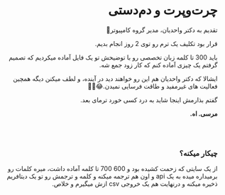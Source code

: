 <html style="text-align: right;" dir="rtl">

<body style="text-align: right;" dir="rtl">
    <h1>چرت‌و‌پرت و دم‌دستی</h1>
    <p> تقدیم به دکتر واحدیان، مدیر گروه کامپیوتر🌹 </p>
    <p> قرار بود تکلیف یک ترم رو توی 2 روز انجام بدیم. </p>
    <p> باید 300 تا کلمه زبان تخصصی رو با توضیحش تو یک فایل آماده میکردیم که تصمیم گرفتم یک چیزی آماده کنم که کار زود جمع شه. </p>
    <p> ایشالا که دکتر واحدیان هم این رو خواهند دید در آینده، و لطف میکنن دیگه همچین فعالیت های غیرمفید و طاقت فرسایی نمیدن.😂🚶‍♂️ </p>
    <p> گفتم بذارمش اینجا شاید به درد کسی خورد ترمای بعد. </p>
  <p> <strong>مرسی. اه.</strong> </p>
  
  <br><br>
  <h3> چیکار میکنه؟ </h3>
  <p> از یک سایتی که زحمت کشیده بود و 600 700 تا کلمه آماده داشت، میره کلمات رو برمیداره میده به یک api و اون هم ترجمه میکنه و کلمه و ترجمش رو تو یک دیتافریم ذخیره میکنه و درنهایت هم یک خروجی csv ازش میگیرم و خلاص. </p>

</body>

</html>
